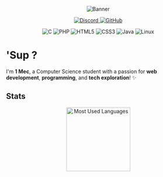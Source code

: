 <p align="center">
    <img src="https://capsule-render.vercel.app/api?type=waving&color=gradient&height=200&text=1%20Mec&fontSize=90&animation=fadeIn" alt="Banner"/>
</p>

<p align="center">
    <a target="_blank" href="https://discord.com/users/1mec__">
        <img src="https://img.shields.io/badge/Discord-5865F2?style=for-the-badge&logo=discord&logoColor=white" alt="Discord" />
    </a>
    <a target="_blank" href="https://github.com/1-mec">
        <img src="https://img.shields.io/badge/GitHub-6f1b99?style=for-the-badge&logo=github&logoColor=white" alt="GitHub" />
    </a>
</p>

<p align="center">
    <img src="https://img.shields.io/badge/C-00599C?style=for-the-badge&logo=c&logoColor=white" alt="C" />
    <img src="https://img.shields.io/badge/PHP-777BB4?style=for-the-badge&logo=php&logoColor=white" alt="PHP" />
    <img src="https://img.shields.io/badge/HTML5-E34F26?style=for-the-badge&logo=html5&logoColor=white" alt="HTML5" />
    <img src="https://img.shields.io/badge/CSS3-1572B6?style=for-the-badge&logo=css3&logoColor=white" alt="CSS3" />
    <img src="https://img.shields.io/badge/Java-007396?style=for-the-badge&logo=java&logoColor=white" alt="Java" />
    <img src="https://img.shields.io/badge/Linux-FCC624?style=for-the-badge&logo=linux&logoColor=black" alt="Linux" />
</p>


# 'Sup ?  
I'm **1 Mec**, a Computer Science student with a passion for **web development**, **programming**, and **tech exploration**! ✨

## Stats
<p align="center">
    <img height="175" src="https://github-readme-stats.vercel.app/api/top-langs/?username=1-mec&exclude_repo=github-stats&theme=tokyonight&layout=compact" alt="Most Used Languages" />
</p>
